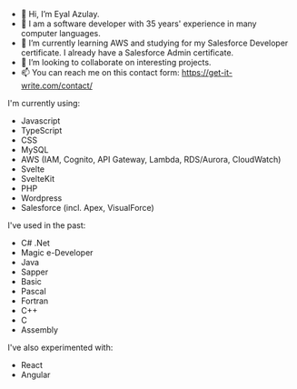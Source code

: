 - 👋 Hi, I’m Eyal Azulay.
- 👀 I am a software developer with 35 years' experience in many computer languages.
- 🌱 I’m currently learning AWS and studying for my Salesforce Developer certificate. I already have a Salesforce Admin certificate.
- 💞️ I’m looking to collaborate on interesting projects.
- 📫 You can reach me on this contact form: https://get-it-write.com/contact/

I'm currently using:
- Javascript
- TypeScript
- CSS
- MySQL
- AWS (IAM, Cognito, API Gateway, Lambda, RDS/Aurora, CloudWatch)
- Svelte
- SvelteKit
- PHP
- Wordpress
- Salesforce (incl. Apex, VisualForce)

I've used in the past:
- C# .Net
- Magic e-Developer
- Java
- Sapper
- Basic
- Pascal
- Fortran
- C++
- C
- Assembly

I've also experimented with:
- React
- Angular


<!---
eazulay/eazulay is a ✨ special ✨ repository because its `README.md` (this file) appears on your GitHub profile.
You can click the Preview link to take a look at your changes.
--->
